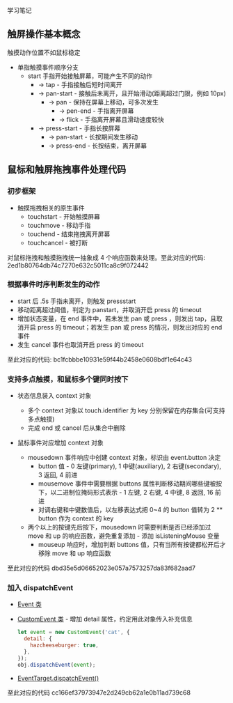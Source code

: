 学习笔记

## 触屏操作基本概念

触摸动作位置不如鼠标稳定

- 单指触摸事件顺序分支
  - start 手指开始接触屏幕，可能产生不同的动作
    - -> tap - 手指接触后短时间离开
    - -> pan-start - 接触后未离开，且开始滑动(距离超过门限，例如 10px)
      - -> pan - 保持在屏幕上移动，可多次发生
        - -> pen-end - 手指离开屏幕
        - -> flick - 手指离开屏幕且滑动速度较快
    - -> press-start - 手指长按屏幕
      - -> pan-start - 长按期间发生移动
      - -> press-end - 长按结束，离开屏幕

## 鼠标和触屏拖拽事件处理代码

### 初步框架

- 触摸拖拽相关的原生事件
  - touchstart - 开始触摸屏幕
  - touchmove - 移动手指
  - touchend - 结束拖拽离开屏幕
  - touchcancel - 被打断

对鼠标拖拽和触摸拖拽统一抽象成 4 个响应函数来处理。至此对应的代码: 2ed1b80764db74c7270e632c5011ca8c9f072442

### 根据事件时序判断发生的动作

- start 后 .5s 手指未离开，则触发 pressstart
- 移动距离超过阈值，判定为 panstart，并取消开启 press 的 timeout
- 增加状态变量，在 end 事件中，若未发生 pan 或 press ，则发出 tap，且取消开启 press 的 timeout；若发生 pan 或 press 的情况，则发出对应的 end 事件
- 发生 cancel 事件也取消开启 press 的 timeout

至此对应的代码: bc1fcbbbe10931e59f44b2458e0608bdf1e64c43

### 支持多点触摸，和鼠标多个键同时按下

- 状态信息装入 context 对象

  - 多个 context 对象以 touch.identifier 为 key 分别保留在内存集合(可支持多点触摸)
  - 完成 end 或 cancel 后从集合中删除

- 鼠标事件对应增加 context 对象

  - mousedown 事件响应中创建 context 对象，标识由 event.button 决定
    - button 值 - 0 左键(primary), 1 中键(auxiliary), 2 右键(secondary), 3 返回, 4 前进
    - mousemove 事件中需要根据 buttons 属性判断移动期间哪些键被按下，以二进制位掩码形式表示 - 1 左键, 2 右键, 4 中键, 8 返回, 16 前进
    - 对调右键和中键数值后，以左移表达式把 0~4 的 button 值转为 2 \*\* button 作为 context 的 key
  - 两个以上的按键先后按下，mousedown 时需要判断是否已经添加过 move 和 up 的响应函数，避免重复添加 - 添加 isListeningMouse 变量
    - mouseup 响应时，增加判断 buttons 值，只有当所有按键都松开后才移除 move 和 up 响应函数

至此对应的代码 dbd35e5d06652023e057a7573257da83f682aad7

### 加入 dispatchEvent

- [Event 类](https://developer.mozilla.org/en-US/docs/Web/API/Event)
- [CustomEvent 类](https://developer.mozilla.org/en-US/docs/Web/API/CustomEvent) - 增加 detail 属性，约定用此对象传入补充信息

  ```javascript
  let event = new CustomEvent('cat', {
    detail: {
      hazcheeseburger: true,
    },
  });
  obj.dispatchEvent(event);
  ```

- [EventTarget.dispatchEvent()](https://developer.mozilla.org/en-US/docs/Web/API/EventTarget/dispatchEvent)

至此对应的代码 cc166ef37973947e2d249cb62a1e0b11ad739c68
